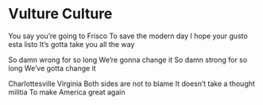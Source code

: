 # Vulture Culture

You say you’re going to Frisco
To save the modern day
I hope your gusto esta listo
It’s gotta take you all the way

So damn wrong for so long
We’re gonna change it
So damn strong for so long
We’ve gotta change it

Charlottesville Virginia
Both sides are not to blame
It doesn’t take a thought militia
To make America great again

